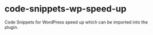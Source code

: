 # code-snippets-wp-speed-up
Code Snippets for WordPress speed up which can be imported into the plugin.
